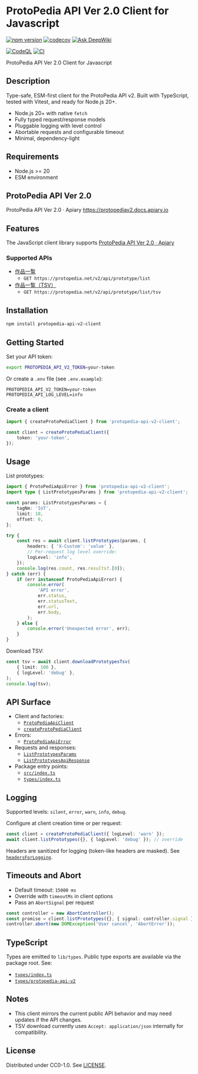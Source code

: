 # ProtoPedia API Ver 2.0 Client for Javascript

[![npm version](https://badge.fury.io/js/protopedia-api-v2-client.svg?icon=si%3Anpm)](https://badge.fury.io/js/protopedia-api-v2-client)
[![codecov](https://codecov.io/gh/F88/protopedia-api-v2-client.js/graph/badge.svg?token=4HDWGCEAHS)](https://codecov.io/gh/F88/protopedia-api-v2-client.js)
[![Ask DeepWiki](https://deepwiki.com/badge.svg)](https://deepwiki.com/F88/protopedia-api-v2-client.js)

[![CodeQL](https://github.com/F88/protopedia-api-v2-client.js/actions/workflows/github-code-scanning/codeql/badge.svg)](https://github.com/F88/protopedia-api-v2-client.js/actions/workflows/github-code-scanning/codeql)
[![CI](https://github.com/F88/protopedia-api-v2-client.js/actions/workflows/ci.yml/badge.svg)](https://github.com/F88/protopedia-api-v2-client.js/actions/workflows/ci.yml)

ProtoPedia API Ver 2.0 Client for Javascript

## Description

Type-safe, ESM-first client for the ProtoPedia API v2. Built with TypeScript, tested with Vitest, and ready for Node.js 20+.

- Node.js 20+ with native `fetch`
- Fully typed request/response models
- Pluggable logging with level control
- Abortable requests and configurable timeout
- Minimal, dependency-light

## Requirements

- Node.js >= 20
- ESM environment

## ProtoPedia API Ver 2.0

ProtoPedia API Ver 2.0 · Apiary
<https://protopediav2.docs.apiary.io>

## Features

The JavaScript client library supports [ProtoPedia API Ver 2\.0 · Apiary](https://protopediav2.docs.apiary.io/)

### Supported APIs

- [作品一覧](https://protopediav2.docs.apiary.io/#reference/0/0)
    - `GET https://protopedia.net/v2/api/prototype/list`
- [作品一覧（TSV）](<https://protopediav2.docs.apiary.io/#reference/0/(tsv)/0>)
    - `GET https://protopedia.net/v2/api/prototype/list/tsv`

## Installation

```sh
npm install protopedia-api-v2-client
```

## Getting Started

Set your API token:

```sh
export PROTOPEDIA_API_V2_TOKEN=your-token
```

Or create a `.env` file (see `.env.example`):

```dotenv
PROTOPEDIA_API_V2_TOKEN=your-token
PROTOPEDIA_API_LOG_LEVEL=info
```

### Create a client

```ts
import { createProtoPediaClient } from 'protopedia-api-v2-client';

const client = createProtoPediaClient({
    token: 'your-token',
});
```

## Usage

List prototypes:

```ts
import { ProtoPediaApiError } from 'protopedia-api-v2-client';
import type { ListPrototypesParams } from 'protopedia-api-v2-client';

const params: ListPrototypesParams = {
    tagNm: 'IoT',
    limit: 10,
    offset: 0,
};

try {
    const res = await client.listPrototypes(params, {
        headers: { 'X-Custom': 'value' },
        // Per-request log level override:
        logLevel: 'info',
    });
    console.log(res.count, res.results?.[0]);
} catch (err) {
    if (err instanceof ProtoPediaApiError) {
        console.error(
            'API error',
            err.status,
            err.statusText,
            err.url,
            err.body,
        );
    } else {
        console.error('Unexpected error', err);
    }
}
```

Download TSV:

```ts
const tsv = await client.downloadPrototypesTsv(
    { limit: 100 },
    { logLevel: 'debug' },
);
console.log(tsv);
```

## API Surface

- Client and factories:
    - [`ProtoPediaApiClient`](src/client.ts)
    - [`createProtoPediaClient`](src/client.ts)
- Errors:
    - [`ProtoPediaApiError`](src/errors.ts)
- Requests and responses:
    - [`ListPrototypesParams`](types/protopedia-api-v2/request.ts)
    - [`ListPrototypesApiResponse`](types/protopedia-api-v2/response.ts)
- Package entry points:
    - [`src/index.ts`](src/index.ts)
    - [`types/index.ts`](types/index.ts)

## Logging

Supported levels: `silent`, `error`, `warn`, `info`, `debug`.

Configure at client creation time or per request:

```ts
const client = createProtoPediaClient({ logLevel: 'warn' });
await client.listPrototypes({}, { logLevel: 'debug' }); // override
```

Headers are sanitized for logging (token-like headers are masked). See [`headersForLogging`](src/logger.ts).

## Timeouts and Abort

- Default timeout: `15000 ms`
- Override with `timeoutMs` in client options
- Pass an `AbortSignal` per request

```ts
const controller = new AbortController();
const promise = client.listPrototypes({}, { signal: controller.signal });
controller.abort(new DOMException('User cancel', 'AbortError'));
```

## TypeScript

Types are emitted to `lib/types`. Public type exports are available via the package root. See:

- [`types/index.ts`](types/index.ts)
- [`types/protopedia-api-v2`](types/protopedia-api-v2)

## Notes

- This client mirrors the current public API behavior and may need updates if the API changes.
- TSV download currently uses `Accept: application/json` internally for compatibility.

## License

Distributed under CC0-1.0. See [LICENSE](LICENSE).
